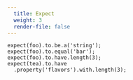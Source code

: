 ```yaml
---
  title: Expect
  weight: 3
  render-file: false
---
```


    expect(foo).to.be.a('string');
    expect(foo).to.equal('bar');
    expect(foo).to.have.length(3);
    expect(tea).to.have
      .property('flavors').with.length(3);
